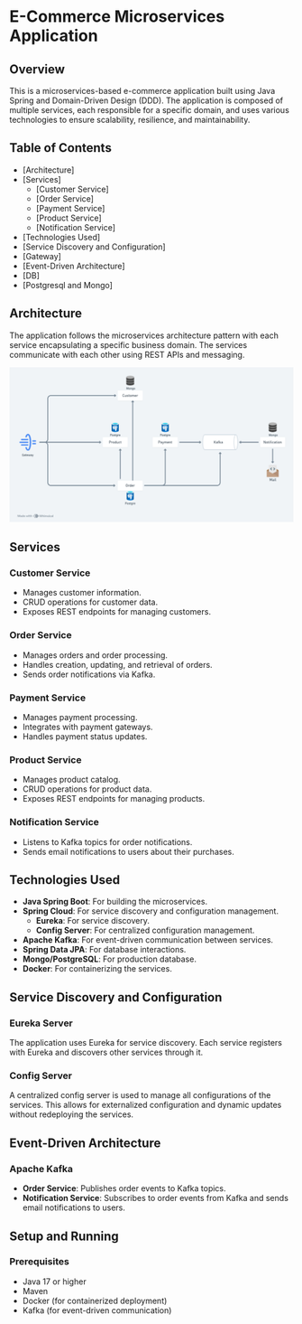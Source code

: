 # E-Commerce Microservices Application

## Overview

This is a microservices-based e-commerce application built using Java Spring and Domain-Driven Design (DDD). The application is composed of multiple services, each responsible for a specific domain, and uses various technologies to ensure scalability, resilience, and maintainability.

## Table of Contents

- [Architecture]
- [Services]
  - [Customer Service]
  - [Order Service]
  - [Payment Service]
  - [Product Service]
  - [Notification Service]
- [Technologies Used]
- [Service Discovery and Configuration]
- [Gateway]
- [Event-Driven Architecture]
- [DB]
- [Postgresql and Mongo]

## Architecture

The application follows the microservices architecture pattern with each service encapsulating a specific business domain. The services communicate with each other using REST APIs and messaging.

<img src="/sources/ecommerce.png" width="600">

## Services

### Customer Service

- Manages customer information.
- CRUD operations for customer data.
- Exposes REST endpoints for managing customers.

### Order Service

- Manages orders and order processing.
- Handles creation, updating, and retrieval of orders.
- Sends order notifications via Kafka.

### Payment Service

- Manages payment processing.
- Integrates with payment gateways.
- Handles payment status updates.

### Product Service

- Manages product catalog.
- CRUD operations for product data.
- Exposes REST endpoints for managing products.

### Notification Service

- Listens to Kafka topics for order notifications.
- Sends email notifications to users about their purchases.

## Technologies Used

- **Java Spring Boot**: For building the microservices.
- **Spring Cloud**: For service discovery and configuration management.
  - **Eureka**: For service discovery.
  - **Config Server**: For centralized configuration management.
- **Apache Kafka**: For event-driven communication between services.
- **Spring Data JPA**: For database interactions.
- **Mongo/PostgreSQL**: For production database.
- **Docker**: For containerizing the services.

## Service Discovery and Configuration

### Eureka Server

The application uses Eureka for service discovery. Each service registers with Eureka and discovers other services through it.

### Config Server

A centralized config server is used to manage all configurations of the services. This allows for externalized configuration and dynamic updates without redeploying the services.

## Event-Driven Architecture

### Apache Kafka

- **Order Service**: Publishes order events to Kafka topics.
- **Notification Service**: Subscribes to order events from Kafka and sends email notifications to users.

## Setup and Running

### Prerequisites

- Java 17 or higher
- Maven
- Docker (for containerized deployment)
- Kafka (for event-driven communication)
